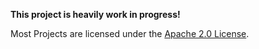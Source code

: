 **This project is heavily work in progress!**

Most Projects are licensed under the [Apache 2.0 License](https://github.com/crash-lang/crash/LICENSE).
